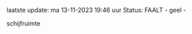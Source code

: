 laatste update: 
ma 13-11-2023 19:46   uur 
Status: FAALT - geel - 
<div class="service Y">schijfruimte</div>